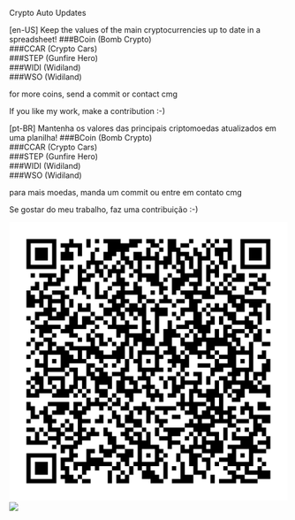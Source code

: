﻿Crypto Auto Updates

[en-US]
Keep the values of the main cryptocurrencies up to date in a spreadsheet!
###BCoin (Bomb Crypto)<br>
###CCAR (Crypto Cars)<br>
###STEP (Gunfire Hero)<br>
###WIDI (Widiland)<br>
###WSO (Widiland)<br>

for more coins, send a commit or contact cmg

If you like my work, make a contribution :-) 

[pt-BR]
Mantenha os valores das principais criptomoedas atualizados em uma planilha!
###BCoin (Bomb Crypto)<br>
###CCAR (Crypto Cars)<br>
###STEP (Gunfire Hero)<br>
###WIDI (Widiland)<br>
###WSO (Widiland)<br>

para mais moedas, manda um commit ou entre em contato cmg

Se gostar do meu trabalho, faz uma contribuição :-)

![Screenshot](qr_rafaelgioffi.png)
<img width="256" heigth="256" src="https://ibb.co/VDwrgvH"></img>
